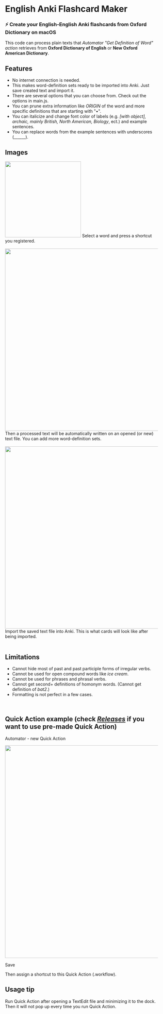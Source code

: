 # English Anki Flashcard Maker

### ⚡️ Create your English-English Anki flashcards from Oxford Dictionary on macOS
  
This code can process plain texts that *Automator "Get Definition of Word" action* retrieves from **Oxford Dictionary of English** or **New Oxford American Dictionary**.

## Features
- No internet connection is needed.
- This makes word-definition sets ready to be imported into Anki. Just save created text and import it.
- There are several options that you can choose from. Check out the options in main.js.
- You can prune extra information like *ORIGIN* of the word and more specific definitions that are starting with "•".
- You can italicize and change font color of labels (e.g. *[with object], archaic, mainly British, North American, Biology*, ect.) and example sentences.  
- You can replace words from the example sentences with underscores (______).


## Images
<img src="https://github.com/SeungwooChoe/macOS-system-dictionary-retriever/blob/main/images/1.png" width="250">  
Select a word and press a shortcut you registered.
<br/>
<br/>
<img src="https://github.com/SeungwooChoe/macOS-system-dictionary-retriever/blob/main/images/2.png" width="600">  
Then a processed text will be automatically written on an opened (or new) text file. You can add more word-definition sets.
<br/>
<br/>
<img src="https://github.com/SeungwooChoe/macOS-system-dictionary-retriever/blob/main/images/3.png" width="600">  
Import the saved text file into Anki. This is what cards will look like after being imported.
<br/>
<br/>
  
## Limitations
- Cannot hide most of past and past participle forms of irregular verbs.
- Cannot be used for open compound words like *ice cream*.
- Cannot be used for phrases and phrasal verbs.
- Cannot get second+ definitions of homonym words. (Cannot get definition of *bat2*.)
- Formatting is not perfect in a few cases.
<br/>

## Quick Action example (check *[Releases](https://github.com/SeungwooChoe/English-Anki-flashcard-maker/releases)* if you want to use pre-made Quick Action)
  
Automator - new Quick Action  
  
<img src="https://github.com/SeungwooChoe/macOS-system-dictionary-retriever/blob/main/images/4.png" width="700">  
  
Save
  
Then assign a shortcut to this Quick Action (.workflow).
  
## Usage tip
Run Quick Action after opening a TextEdit file and minimizing it to the dock. Then it will not pop up every time you run Quick Action.
